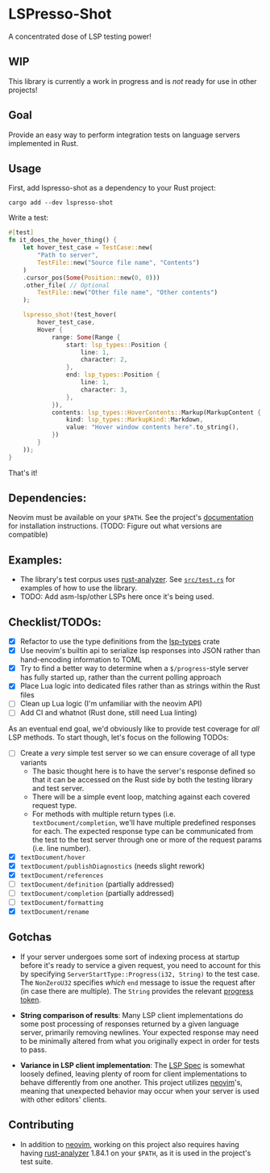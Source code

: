 # LSPresso-Shot

A concentrated dose of LSP testing power!

## WIP

This library is currently a work in progress and is *not* ready for use in other projects!

## Goal

Provide an easy way to perform integration tests on language servers implemented in Rust.

## Usage

First, add lspresso-shot as a dependency to your Rust project:

```shell
cargo add --dev lspresso-shot
```

Write a test:

```rust
#[test]
fn it_does_the_hover_thing() {
    let hover_test_case = TestCase::new(
        "Path to server",
        TestFile::new("Source file name", "Contents")
    )
    .cursor_pos(Some(Position::new(0, 0)))
    .other_file( // Optional
        TestFile::new("Other file name", "Other contents")
    );

    lspresso_shot!(test_hover(
        hover_test_case,
        Hover {
            range: Some(Range {
                start: lsp_types::Position {
                    line: 1,
                    character: 2,
                },
                end: lsp_types::Position {
                    line: 1,
                    character: 3,
                },
            }),
            contents: lsp_types::HoverContents::Markup(MarkupContent {
                kind: lsp_types::MarkupKind::Markdown,
                value: "Hover window contents here".to_string(),
            })
        }
    ));
}
```

That's it!

## Dependencies:

Neovim must be available on your `$PATH`. See the project's [documentation][nvim-install-docs]
for installation instructions. (TODO: Figure out what versions are compatible)

## Examples:

- The library's test corpus uses [rust-analyzer][rust-analyzer]. See [`src/test.rs`][repo-tests]
for examples of how to use the library.
- TODO: Add asm-lsp/other LSPs here once it's being used.

## Checklist/TODOs:

- [x] Refactor to use the type definitions from the [lsp-types](https://github.com/gluon-lang/lsp-types)
crate
- [x] Use neovim's builtin api to serialize lsp responses into JSON rather than
hand-encoding information to TOML
- [x] Try to find a better way to determine when a `$/progress`-style server has
fully started up, rather than the current polling approach
- [x] Place Lua logic into dedicated files rather than as strings within the Rust
files
- [ ] Clean up Lua logic (I'm unfamiliar with the neovim API)
- [ ] Add CI and whatnot (Rust done, still need Lua linting)

As an eventual end goal, we'd obviously like to provide test coverage for *all* LSP methods.
To start though, let's focus on the following TODOs:

- [ ] Create a *very* simple test server so we can ensure coverage of all type variants
    - The basic thought here is to have the server's response defined so that it can
      be accessed on the Rust side by both the testing library and test server.
    - There will be a simple event loop, matching against each covered request type.
    - For methods with multiple return types (i.e. `textDocument/completion`, we'll
      have multiple predefined responses for each. The expected response type can be communicated
      from the test to the test server through one or more of the request params (i.e.
      line number).
- [x] `textDocument/hover`
- [x] `textDocument/publishDiagnostics` (needs slight rework)
- [x] `textDocument/references`
- [ ] `textDocument/definition` (partially addressed)
- [ ] `textDocument/completion` (partially addressed)
- [ ] `textDocument/formatting`
- [x] `textDocument/rename`

## Gotchas

- If your server undergoes some sort of indexing process at startup before it's ready
to service a given request, you need to account for this by specifying `ServerStartType::Progress(i32, String)`
to the test case. The `NonZeroU32` specifies *which* `end` message to issue the request
after (in case there are multiple). The `String` provides the relevant [progress token][progress-token].

- **String comparison of results**: Many LSP client implementations do some post processing
of responses returned by a given language server, primarily removing newlines. Your expected
response may need to be minimally altered from what you originally expect in order for tests
to pass.

- **Variance in LSP client implementation**: The [LSP Spec][lsp-spec] is somewhat loosely defined,
leaving plenty of room for client implementations to behave differently from one another. This
project utilizes [neovim][nvim-repo]'s, meaning that unexpected behavior may occur when your server
is used with other editors' clients.

## Contributing

- In addition to [neovim][nvim-repo], working on this project also requires having having
[rust-analyzer][rust-analyzer] 1.84.1 on your `$PATH`, as it is used in the project's test suite.

[lsp-spec]: https://microsoft.github.io/language-server-protocol/specifications/lsp/3.17/specification/
[progress-token]: https://microsoft.github.io/language-server-protocol/specifications/lsp/3.17/specification/#progress
[nvim-repo]: https://github.com/neovim/neovim
[nvim-install-docs]: https://github.com/neovim/neovim#install-from-source
[rust-analyzer]: https://github.com/rust-lang/rust-analyzer
[repo-tests]: https://github.com/WillLillis/lspresso-shot/blob/master/src/test.rs
